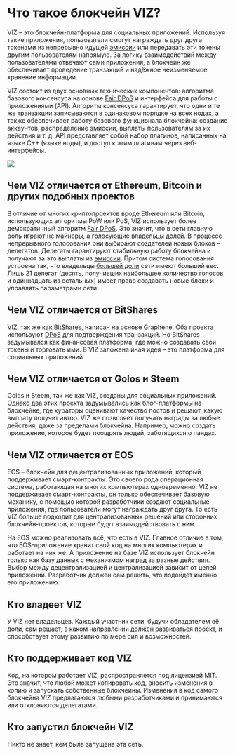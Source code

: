 # Что такое блокчейн VIZ?

VIZ – это блокчейн-платформа для социальных приложений. Используя такие приложения, пользователи смогут награждать друг друга токенами из непрерывно идущей [эмиссии](./glossary.md#эмиссия) или передавать эти токены другим пользователям напрямую. За логику взаимодействий между пользователями отвечают сами приложения, а блокчейн же обеспечивает проведение транзакций и надёжное неизменяемое хранение информации.

VIZ состоит из двух основных технических компонентов: алгоритма базового консенсуса на основе [Fair DPoS](./glossary.md#fair-dpos) и интерфейса для работы с приложениями (API). Алгоритм консенсуса гарантирует, что одни и те же транзакции записываются в одинаковом порядке на всех [нодах](./glossary.md#нода), а также обеспечивает работу базового функционала блокчейна: создание аккаунтов, распределение эмиссии, выплаты пользователям за их действия и т. д. API представляет собой набор плагинов, написанных на языке C++ (языке ноды), и доступ к этим плагинам через веб-интерфейсы.

![](./img/viz_architecture_ru.png)

## Чем VIZ отличается от Ethereum, Bitcoin и других подобных проектов

В отличие от многих криптопроектов вроде Ethereum или Bitcoin, использующих алгоритмы PoW или PoS, VIZ использует более демократичный алгоритм [Fair DPoS](./glossary.md#fair-dpos). Это значит, что в сети главную роль играют не майнеры, а голосующие владельцы долей. В процессе непрерывного голосования они выбирают создателей новых блоков – делегатов. Делегаты гарантируют стабильную работу блокчейна и получают за это выплаты из [эмиссии](./glossary.md#эмиссия). Притом система голосования устроена так, что владельцы [большей доли](./glossary.md#shares) сети имеют больший вес. Лишь 21 [делегат](./glossary#witnesses) (десять, получивших наибольшее количество голосов, и одиннадцать из остальных) имеет право создавать новые блоки и управлять параметрами сети.

## Чем VIZ отличается от BitShares

VIZ, так же как [BitShares](https://ru.wikipedia.org/wiki/Bitshares), написан на основе Graphene. Оба проекта используют [DPoS](./glossary.md#dpos) для подтверждения транзакций. Но BitShares задумывался как финансовая платформа, где можно создавать свои токены и торговать ими. В VIZ заложена иная идея – это платформа для социальных приложений.

## Чем VIZ отличается от Golos и Steem

Golos и Steem, так же как VIZ, созданы для социальных приложений. Однако два этих проекта задумывались как блог-платформы на блокчейне, где кураторы оценивают качество постов и решают, какую выплату получит автор. VIZ же позволяет получать награды за любые действия, даже за пределами блокчейна. Например, можно создать приложение, которое будет поощрять людей, заботящихся о пандах.

## Чем VIZ отличается от EOS

EOS – блокчейн для децентрализованных приложений, который поддерживает смарт-контракты. Это своего рода операционная система, работающая на многих компьютерах одновременно. VIZ не поддерживает смарт-контракты, он только обеспечивает базовую механику, с помощью которой разработчики создают социальные приложения, где пользователи могут награждать друг друга. То есть VIZ больше подходит для централизованных решений или сторонних блокчейн-проектов, которые будут взаимодействовать с ним.

На EOS можно реализовать всё, что есть в VIZ. Главное отличие в том, что EOS-приложение хранит свой код на многих компьютерах и работает на них же. А приложение на базе VIZ использует блокчейн только как базу данных с механизмом наград за разные действия. Выбор между децентрализацией и централизацией зависит от целей приложений. Разработчик должен сам решить, что подойдёт именно его приложению.

## Кто владеет VIZ

У VIZ нет владельцев. Каждый участник сети, будучи обладателем её доли, сам решает, в каком направлении должен развиваться проект, и способствует этому развитию по мере сил и возможностей.

## Кто поддерживает код VIZ

Код, на котором работает VIZ, распространяется под лицензией MIT. Это значит, что любой может копировать код, вносить изменения в копию и запускать собственные блокчейны. Изменения в код самого блокчейна VIZ предлагаются любыми разработчиками и принимаются или отклоняются делегатами.

## Кто запустил блокчейн VIZ

Никто не знает, кем была запущена эта сеть.
